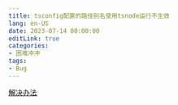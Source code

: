 ```yaml
---
title: tsconfig配置的路径别名使用tsnode运行不生效
lang: en-US
date: 2023-07-14 00:00:00
editLink: true
categories: 
- 困难冲冲
tags: 
- Bug
---
```



[解决办法](https://blog.csdn.net/hello_xiuxiu/article/details/131614138)

